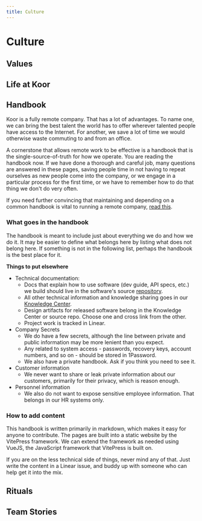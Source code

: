 ```yaml
---
title: Culture
---
```


# Culture

## Values


## Life at Koor


## Handbook

Koor is a fully remote company. That has a lot of advantages. To name one, we can bring the best talent the world has to offer wherever talented people have access to the Internet. For another, we save a lot of time we would otherwise waste commuting to and from an office.

A cornerstone that allows remote work to be effective is a handbook that is the single-source-of-truth for how we operate. You are reading the handbook now. If we have done a thorough and careful job, many questions are answered in these pages, saving people time in not having to repeat ourselves as new people come into the company, or we engage in a particular process for the first time, or we have to remember how to do that thing we don't do very often.

If you need further convincing that maintaining and depending on a common handbook is vital to running a remote company, [read this](https://about.gitlab.com/company/culture/all-remote/handbook-first-documentation).

### What goes in the handbook

The handbook is meant to include just about everything we do and how we do it. It may be easier to define what belongs here by listing what does not belong here. If something is not in the following list, perhaps the handbook is the best place for it.

**Things to put elsewhere**

- Technical documentation:
  - Docs that explain how to use software (dev guide, API specs, etc.) we build should live in the software's source [repository](https://github.com/koor-tech).
  - All other technical information and knowledge sharing goes in our [Knowledge Center](https://kb.koor.tech/). 
  - Design artifacts for released software belong in the Knowledge Center or source repo. Choose one and cross link from the other.
  - Project work is tracked in Linear.
- Company Secrets
  - We do have a few secrets, although the line between private and public information may be more lenient than you expect.
  - Any related to system access - passwords, recovery keys, account numbers, and so on - should be stored in 1Password.
  - We also have a private handbook. Ask if you think you need to see it.
- Customer information
  - We never want to share or leak private information about our customers, primarily for their privacy, which is reason enough.
- Personnel information
  - We also do not want to expose sensitive employee information. That belongs in our HR systems only.


### How to add content

This handbook is written primarily in markdown, which makes it easy for anyone to contribute. The pages are built into a static website by the VitePress framework. We can extend the framework as needed using VueJS, the JavaScript framework that VitePress is built on.

If you are on the less technical side of things, never mind any of that. Just write the content in a Linear issue, and buddy up with someone who can help get it into the mix.


## Rituals


## Team Stories


